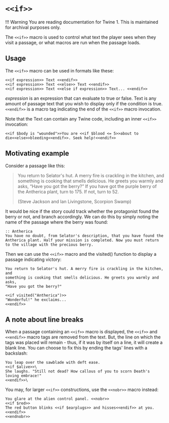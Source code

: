 # `<<if>>`

!!! Warning
    You are reading documentation for Twine 1. This is maintained for archival purposes only.

The `<<if>>` macro is used to control what text the player sees when they visit a passage, or what macros are run when the passage loads.

## Usage

The `<<if>>` macro can be used in formats like these:

```twee
<<if expression>> Text <<endif>>
<<if expression>> Text <<else>> Text <<endif>>
<<if expression>> Text <<else if expression>> Text... <<endif>>
```

*expression* is an expression that can evaluate to true or false. Text is any amount of passage text that you wish to display only if the condition is true. `<<endif>>` is a macro tag indicating the end of the `<<if>>` macro invocation.

Note that the Text can contain any Twine code, including an inner `<<if>>` invocation:

```twee
<<if $body is "wounded">>You are <<if $blood <= 5>>about to die<<else>>bleeding<<endif>>. Seek help!<<endif>>
```

## Motivating example

Consider a passage like this:

> You return to Selator's hut. A merry fire is crackling in the kitchen, and something is cooking that smells delicious. He greets you warmly and asks, “Have you got the berry?” If you have got the purple berry of the Antherica plant, turn to 175. If not, turn to 52.
>
> (Steve Jackson and Ian Livingstone, Scorpion Swamp)

It would be nice if the story could track whether the protagonist found the berry or not, and branch accordingly. We can do this by simply noting the name of the passage where the berry was found:

```twee
:: Antherica
You have no doubt, from Selator's description, that you have found the
Antherica plant. Half your mission is completed. Now you must return to the village with the precious berry.
```

Then we can use the `<<if>>` macro and the visited() function to display a passage indicating victory:

```twee
You return to Selator's hut. A merry fire is crackling in the kitchen, and
something is cooking that smells delicious. He greets you warmly and asks,
"Have you got the berry?"

<<if visited("Antherica")>>
"Wonderful!" he exclaims...
<<endif>>
```

## A note about line breaks

When a passage containing an `<<if>>` macro is displayed, the `<<if>>` and `<<endif>>` macro tags are removed from the text. But, the line on which the tags was placed will remain - thus, if it was by itself on a line, it will create a blank line. You can choose to fix this by ending the tags' lines with a backslash:

```twee
You leap over the sawblade with deft ease.
<<if $alive>>\
She laughs. "Still not dead? How callous of you to scorn Death's loving embrace!"
<<endif>>\
```

You may, for larger `<<if>>` constructions, use the `<<nobr>>` macro instead:

```twee
You glare at the alien control panel. <<nobr>>
<<if $red>>
The red button blinks <<if $earplugs>> and hisses<<endif>> at you.
<<endif>>
<<endnobr>>
```
